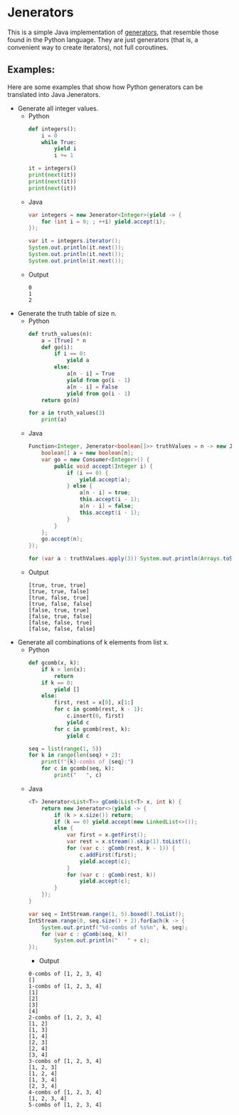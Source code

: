 # Jenerators

This is a simple Java implementation of [generators](https://en.wikipedia.org/wiki/Generator_(computer_programming)), that resemble those found in the Python language.  They are just generators (that is, a convenient way to create iterators), not full coroutines.

## Examples:
Here are some examples that show how Python generators can be translated into Java Jenerators.
* Generate all integer values.
  - Python
    ```python
    def integers():
        i = 0
        while True:
            yield i
            i += 1
    
    it = integers()
    print(next(it))
    print(next(it))
    print(next(it))
    ```
  - Java
    ```java
    var integers = new Jenerator<Integer>(yield -> {
        for (int i = 0; ; ++i) yield.accept(i);
    });
    
    var it = integers.iterator();
    System.out.println(it.next());
    System.out.println(it.next());
    System.out.println(it.next());
    ```
  - Output
    ```
    0
    1
    2
    ```
* Generate the truth table of size n.
  - Python
    ```python
    def truth_values(n):
        a = [True] * n
        def go(i):
            if i == 0:
                yield a
            else:
                a[n - i] = True
                yield from go(i - 1)
                a[n - i] = False
                yield from go(i - 1)
        return go(n)
    
    for a in truth_values(3)
        print(a)
    ```
  - Java
    ```java
    Function<Integer, Jenerator<boolean[]>> truthValues = n -> new Jenerator<>(yield -> {
        boolean[] a = new boolean[n];
        var go = new Consumer<Integer>() {
            public void accept(Integer i) {
                if (i == 0) {
                    yield.accept(a);
                } else {
                    a[n - i] = true;
                    this.accept(i - 1);
                    a[n - i] = false;
                    this.accept(i - 1);
                }
            }
        };
        go.accept(n);
    });

    for (var a : truthValues.apply(3)) System.out.println(Arrays.toString(a));
    ```
  - Output
    ```
    [true, true, true]
    [true, true, false]
    [true, false, true]
    [true, false, false]
    [false, true, true]
    [false, true, false]
    [false, false, true]
    [false, false, false]
    ```
* Generate all combinations of k elements from list x.
  - Python
    ```python
    def gcomb(x, k):
        if k > len(x):
            return
        if k == 0:
            yield []
        else:
            first, rest = x[0], x[1:]
            for c in gcomb(rest, k - 1):
                c.insert(0, first)
                yield c
            for c in gcomb(rest, k):
                yield c
    
    seq = list(range(1, 5))
    for k in range(len(seq) + 2):
        print(f"{k}-combs of {seq}:")
        for c in gcomb(seq, k):
            print("   ", c)
    ```
  - Java
    ```java
    <T> Jenerator<List<T>> gComb(List<T> x, int k) {
        return new Jenerator<>(yield -> {
            if (k > x.size()) return;
            if (k == 0) yield.accept(new LinkedList<>());
            else {
                var first = x.getFirst();
                var rest = x.stream().skip(1).toList();
                for (var c : gComb(rest, k - 1)) {
                    c.addFirst(first);
                    yield.accept(c);
                }
                for (var c : gComb(rest, k))
                    yield.accept(c);
            }
        });
    }
    
    var seq = IntStream.range(1, 5).boxed().toList();
    IntStream.range(0, seq.size() + 2).forEach(k -> {
        System.out.printf("%d-combs of %s%n", k, seq);
        for (var c : gComb(seq, k))
            System.out.println("   " + c);
    });
    ```
    - Output
    ```
    0-combs of [1, 2, 3, 4]
    []
    1-combs of [1, 2, 3, 4]
    [1]
    [2]
    [3]
    [4]
    2-combs of [1, 2, 3, 4]
    [1, 2]
    [1, 3]
    [1, 4]
    [2, 3]
    [2, 4]
    [3, 4]
    3-combs of [1, 2, 3, 4]
    [1, 2, 3]
    [1, 2, 4]
    [1, 3, 4]
    [2, 3, 4]
    4-combs of [1, 2, 3, 4]
    [1, 2, 3, 4]
    5-combs of [1, 2, 3, 4]
    ```
    